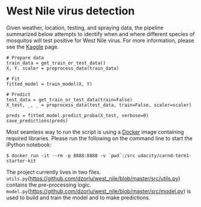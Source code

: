 # West Nile virus detection

Given weather, location, testing, and spraying data, the pipeline summarized below attempts to identify when and where different species of mosquitos will test positive for West Nile virus. For more information, please see the [Kaggle](https://www.kaggle.com/c/predict-west-nile-virus) page.

```
# Prepare data
train_data = get_train_or_test_data()
X, Y, scaler = preprocess_data(train_data)

# Fit
fitted_model = train_model(X, Y)

# Predict
test_data = get_train_or_test_data(train=False)
X_test, _, _ = preprocess_data(test_data, train=False, scaler=scaler)

preds = fitted_model.predict_proba(X_test, verbose=0)
save_predictions(preds)
```

Most seamless way to run the script is using a [Docker](https://github.com/udacity/CarND-Term1-Starter-Kit) image containing required libraries. Please run the following on the command line to start the iPython notebook:

```
$ docker run -it --rm -p 8888:8888 -v `pwd`:/src udacity/carnd-term1-starter-kit
```

The project currently lives in two files. `utils.py`(https://github.com/dzorlu/west_nile/blob/master/src/utils.py) contains the pre-processing logic. `model.py`(https://github.com/dzorlu/west_nile/blob/master/src/model.py) is used to build and train the model and to make predictions.
